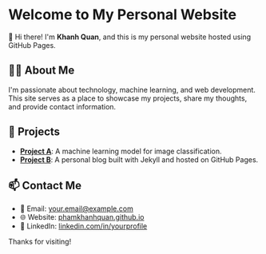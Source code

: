 # Welcome to My Personal Website

👋 Hi there! I'm **Khanh Quan**, and this is my personal website hosted using GitHub Pages.

## 👨‍💻 About Me
I'm passionate about technology, machine learning, and web development. This site serves as a place to showcase my projects, share my thoughts, and provide contact information.

## 📂 Projects
- **[Project A](https://github.com/phamkhanhquan197/project-a)**: A machine learning model for image classification.
- **[Project B](https://github.com/phamkhanhquan197/project-b)**: A personal blog built with Jekyll and hosted on GitHub Pages.

## 📫 Contact Me
- 📧 Email: your.email@example.com  
- 🌐 Website: [phamkhanhquan.github.io](https://phamkhanhquan.github.io)  
- 💼 LinkedIn: [linkedin.com/in/yourprofile](https://linkedin.com/in/yourprofile)

Thanks for visiting!
